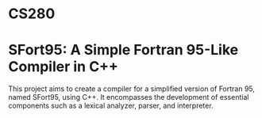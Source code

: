 # CS280
# SFort95: A Simple Fortran 95-Like Compiler in C++
This project aims to create a compiler for a simplified version of Fortran 95, named SFort95, using C++. It encompasses the development of essential components such as a lexical analyzer, parser, and interpreter.
